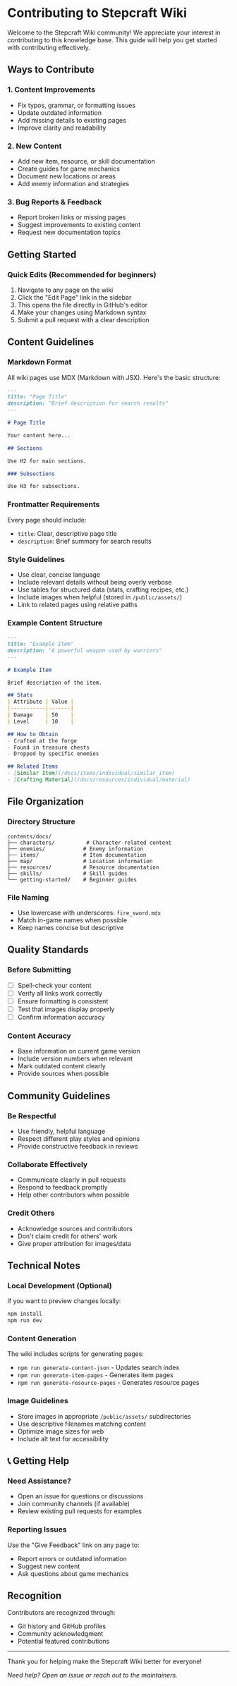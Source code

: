 # Contributing to Stepcraft Wiki

Welcome to the Stepcraft Wiki community! We appreciate your interest in contributing to this knowledge base. This guide will help you get started with contributing effectively.

## Ways to Contribute

### 1. Content Improvements
- Fix typos, grammar, or formatting issues
- Update outdated information
- Add missing details to existing pages
- Improve clarity and readability

### 2. New Content
- Add new item, resource, or skill documentation
- Create guides for game mechanics
- Document new locations or areas
- Add enemy information and strategies

### 3. Bug Reports & Feedback
- Report broken links or missing pages
- Suggest improvements to existing content
- Request new documentation topics

## Getting Started

### Quick Edits (Recommended for beginners)
1. Navigate to any page on the wiki
2. Click the "Edit Page" link in the sidebar
3. This opens the file directly in GitHub's editor
4. Make your changes using Markdown syntax
5. Submit a pull request with a clear description


## Content Guidelines

### Markdown Format
All wiki pages use MDX (Markdown with JSX). Here's the basic structure:

```markdown
---
title: "Page Title"
description: "Brief description for search results"
---

# Page Title

Your content here...

## Sections

Use H2 for main sections.

### Subsections

Use H3 for subsections.
```

### Frontmatter Requirements
Every page should include:
- `title`: Clear, descriptive page title
- `description`: Brief summary for search results

### Style Guidelines
- Use clear, concise language
- Include relevant details without being overly verbose
- Use tables for structured data (stats, crafting recipes, etc.)
- Include images when helpful (stored in `/public/assets/`)
- Link to related pages using relative paths

### Example Content Structure
```markdown
---
title: "Example Item"
description: "A powerful weapon used by warriors"
---

# Example Item

Brief description of the item.

## Stats
| Attribute | Value |
|-----------|-------|
| Damage    | 50    |
| Level     | 10    |

## How to Obtain
- Crafted at the forge
- Found in treasure chests
- Dropped by specific enemies

## Related Items
- [Similar Item](/docs/items/individual/similar_item)
- [Crafting Material](/docs/resources/individual/material)
```

## File Organization

### Directory Structure
```
contents/docs/
├── characters/          # Character-related content
├── enemies/            # Enemy information
├── items/              # Item documentation
├── map/                # Location information
├── resources/          # Resource documentation
├── skills/             # Skill guides
└── getting-started/    # Beginner guides
```

### File Naming
- Use lowercase with underscores: `fire_sword.mdx`
- Match in-game names when possible
- Keep names concise but descriptive

## Quality Standards

### Before Submitting
- [ ] Spell-check your content
- [ ] Verify all links work correctly
- [ ] Ensure formatting is consistent
- [ ] Test that images display properly
- [ ] Confirm information accuracy

### Content Accuracy
- Base information on current game version
- Include version numbers when relevant
- Mark outdated content clearly
- Provide sources when possible

## Community Guidelines

### Be Respectful
- Use friendly, helpful language
- Respect different play styles and opinions
- Provide constructive feedback in reviews

### Collaborate Effectively
- Communicate clearly in pull requests
- Respond to feedback promptly
- Help other contributors when possible

### Credit Others
- Acknowledge sources and contributors
- Don't claim credit for others' work
- Give proper attribution for images/data

## Technical Notes

### Local Development (Optional)
If you want to preview changes locally:

```bash
npm install
npm run dev
```

### Content Generation
The wiki includes scripts for generating pages:
- `npm run generate-content-json` - Updates search index
- `npm run generate-item-pages` - Generates item pages
- `npm run generate-resource-pages` - Generates resource pages

### Image Guidelines
- Store images in appropriate `/public/assets/` subdirectories
- Use descriptive filenames matching content
- Optimize image sizes for web
- Include alt text for accessibility

## 📞 Getting Help

### Need Assistance?
- Open an issue for questions or discussions
- Join community channels (if available)
- Review existing pull requests for examples

### Reporting Issues
Use the "Give Feedback" link on any page to:
- Report errors or outdated information
- Suggest new content
- Ask questions about game mechanics

## Recognition

Contributors are recognized through:
- Git history and GitHub profiles
- Community acknowledgment
- Potential featured contributions

---

Thank you for helping make the Stepcraft Wiki better for everyone!

*Need help? Open an issue or reach out to the maintainers.*
